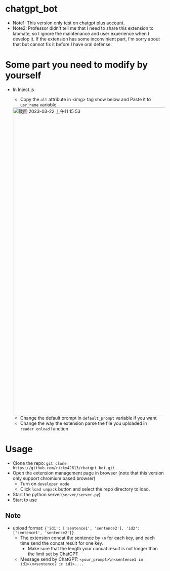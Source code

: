 # chatgpt_bot
* Note1: This version only test on chatgpt plus account.
* Note2: Professor didn't tell me that I need to share this extension to labmate, so I ignore the maintenance and user experience when I develop it. If the extension has some inconvinient part, I'm sorry about that but cannot fix it before I have oral defense.
# Some part you need to modify by yourself
* In Inject.js
  * Copy the `alt` attribute in \<img\> tag show below and Paste it to `usr_name` variable.
  <img width="974" alt="截圖 2023-03-22 上午11 15 53" src="https://user-images.githubusercontent.com/49410953/226795300-99df7196-1e24-41fa-8c6a-7d9b27e509ee.png">
  
  * Change the default prompt in `default_prompt` variable if you want
  * Change the way the extension parse the file you uploaded in `reader.onload` function
  
# Usage
* Clone the repo: `git clone https://github.com/ricky42613/chatgpt_bot.git`
* Open the extension management page in browser (note that this version only support chromium based browser)
  * Turn on `developer mode`
  * Click `load unpack` button and select the repo directory to load.
* Start the python server(`server/server.py`)
* Start to use
## Note
* upload format:
`{'id1': ['sentence1', 'sentence2'], 'id2': ['sentence1', 'sentence2']}`
  * The extension concat the sentence by `\n` for each key, and each time send the concat result for one key.
    * Make sure that the length your concat result is not longer than the limit set by ChatGPT
  * Message send by ChatGPT: `<your_prompt>\n<sentence1 in id1>\n<sentence2 in id1>....`
